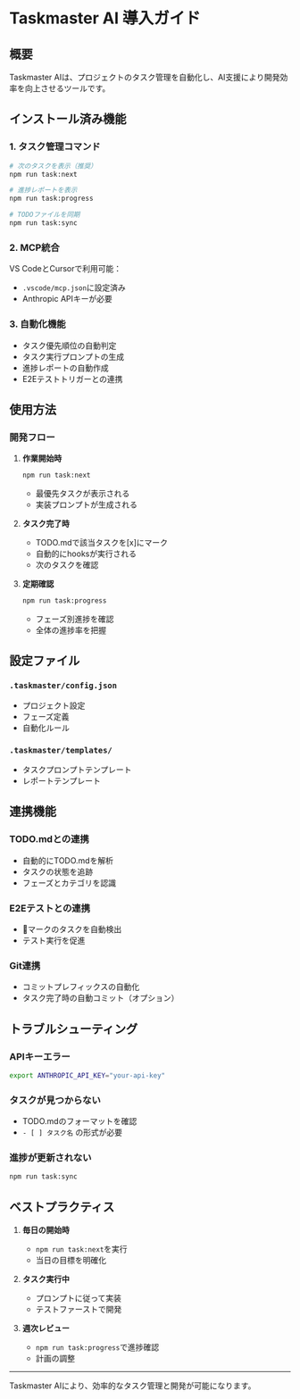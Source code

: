 # Taskmaster AI 導入ガイド

## 概要
Taskmaster AIは、プロジェクトのタスク管理を自動化し、AI支援により開発効率を向上させるツールです。

## インストール済み機能

### 1. タスク管理コマンド
```bash
# 次のタスクを表示（推奨）
npm run task:next

# 進捗レポートを表示
npm run task:progress

# TODOファイルを同期
npm run task:sync
```

### 2. MCP統合
VS CodeとCursorで利用可能：
- `.vscode/mcp.json`に設定済み
- Anthropic APIキーが必要

### 3. 自動化機能
- タスク優先順位の自動判定
- タスク実行プロンプトの生成
- 進捗レポートの自動作成
- E2Eテストトリガーとの連携

## 使用方法

### 開発フロー
1. **作業開始時**
   ```bash
   npm run task:next
   ```
   - 最優先タスクが表示される
   - 実装プロンプトが生成される

2. **タスク完了時**
   - TODO.mdで該当タスクを[x]にマーク
   - 自動的にhooksが実行される
   - 次のタスクを確認

3. **定期確認**
   ```bash
   npm run task:progress
   ```
   - フェーズ別進捗を確認
   - 全体の進捗率を把握

## 設定ファイル

### `.taskmaster/config.json`
- プロジェクト設定
- フェーズ定義
- 自動化ルール

### `.taskmaster/templates/`
- タスクプロンプトテンプレート
- レポートテンプレート

## 連携機能

### TODO.mdとの連携
- 自動的にTODO.mdを解析
- タスクの状態を追跡
- フェーズとカテゴリを認識

### E2Eテストとの連携
- 🧪マークのタスクを自動検出
- テスト実行を促進

### Git連携
- コミットプレフィックスの自動化
- タスク完了時の自動コミット（オプション）

## トラブルシューティング

### APIキーエラー
```bash
export ANTHROPIC_API_KEY="your-api-key"
```

### タスクが見つからない
- TODO.mdのフォーマットを確認
- `- [ ] タスク名` の形式が必要

### 進捗が更新されない
```bash
npm run task:sync
```

## ベストプラクティス

1. **毎日の開始時**
   - `npm run task:next`を実行
   - 当日の目標を明確化

2. **タスク実行中**
   - プロンプトに従って実装
   - テストファーストで開発

3. **週次レビュー**
   - `npm run task:progress`で進捗確認
   - 計画の調整

---

Taskmaster AIにより、効率的なタスク管理と開発が可能になります。